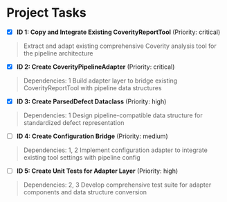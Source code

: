 # Project Tasks

- [x] **ID 1: Copy and Integrate Existing CoverityReportTool** (Priority: critical)
> Extract and adapt existing comprehensive Coverity analysis tool for the pipeline architecture

- [x] **ID 2: Create CoverityPipelineAdapter** (Priority: critical)
> Dependencies: 1
> Build adapter layer to bridge existing CoverityReportTool with pipeline data structures

- [x] **ID 3: Create ParsedDefect Dataclass** (Priority: high)
> Dependencies: 1
> Design pipeline-compatible data structure for standardized defect representation

- [ ] **ID 4: Create Configuration Bridge** (Priority: medium)
> Dependencies: 1, 2
> Implement configuration adapter to integrate existing tool settings with pipeline config

- [ ] **ID 5: Create Unit Tests for Adapter Layer** (Priority: high)
> Dependencies: 2, 3
> Develop comprehensive test suite for adapter components and data structure conversion